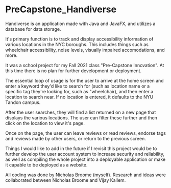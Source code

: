 # PreCapstone_Handiverse
Handiverse is an application made with Java and JavaFX, and utilizes a database for data storage.

It's primary function is to track and display accessibility information of various locations in the NYC boroughs.
This includes things such as wheelchair accessibility, noise levels, visually impaired accomodations, and more.

It was a school project for my Fall 2021 class "Pre-Capstone Innovation". At this time there is no plan for further development or deployment.

The essential loop of usage is for the user to arrive at the home screen and enter a keyword they'd like to search for (such as location name or a specific tag they're looking for, such as "wheelchair), and then enter a location to search near. If no location is entered, it defaults to the NYU Tandon campus. 

After the user searches, they will find a list returned on a new page that displays the various locations. The user can filter these further and then click on the location to view it's page.

Once on the page, the user can leave reviews or read reviews, endorse tags and reviews made by other users, or return to the previous screen.

Things I would like to add in the future if I revisit this project would be to further develop the user account system to increase security and reliability, as well as compiling the whole project into a deployable application or make it capable to be deployed as a website. 

All coding was done by Nicholas Broome (myself). Research and ideas were collaborated between Nicholas Broome and Vijay Kallem.
